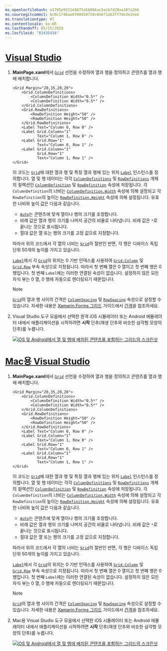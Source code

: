 ```yaml
---
ms.openlocfilehash: e1705e9311d4875a5b866ac5acb7d20aa107a2bb
ms.sourcegitcommit: bc0c1740aa0708459729c0e671ab3ff7de3e2eee
ms.translationtype: HT
ms.contentlocale: ko-KR
ms.lasthandoff: 05/15/2020
ms.locfileid: "83435416"
---
```

# <a name="visual-studio"></a>[Visual Studio](#tab/vswin)

1. **MainPage.xaml**에서 [`Grid`](xref:Xamarin.Forms.Grid) 선언을 수정하여 열과 행을 정의하고 콘텐츠를 열과 행에 배치합니다.

    ```xaml
    <Grid Margin="20,35,20,20">
        <Grid.ColumnDefinitions>
            <ColumnDefinition Width="0.5*" />
            <ColumnDefinition Width="0.5*" />
        </Grid.ColumnDefinitions>
        <Grid.RowDefinitions>
            <RowDefinition Height="50" />
            <RowDefinition Height="50" />
        </Grid.RowDefinitions>
        <Label Text="Column 0, Row 0" />
        <Label Grid.Column="1"
               Text="Column 1, Row 0" />
        <Label Grid.Row="1"
               Text="Column 0, Row 1" />
        <Label Grid.Column="1"
               Grid.Row="1"
               Text="Column 1, Row 1" />
    </Grid>
    ```

    이 코드는 [`Grid`](xref:Xamarin.Forms.Grid)에 대한 열과 행 및 특정 열과 행에 있는 위치 [`Label`](xref:Xamarin.Forms.Label) 인스턴스를 정의합니다. 열 및 행 데이터는 각각 [`ColumnDefinitions`](xref:Xamarin.Forms.Grid.ColumnDefinitions) 및 [`RowDefinitions`](xref:Xamarin.Forms.Grid.RowDefinitions) 개체의 컬렉션인 [`ColumnDefinition`](xref:Xamarin.Forms.ColumnDefinition) 및 [`RowDefinition`](xref:Xamarin.Forms.RowDefinition) 속성에 저장됩니다. 각 `ColumnDefinition`의 너비는 [`ColumnDefinition.Width`](xref:Xamarin.Forms.ColumnDefinition.Width) 속성에 의해 설정되고 각 `RowDefinition`의 높이는 [`RowDefinition.Height`](xref:Xamarin.Forms.RowDefinition.Height) 속성에 의해 설정됩니다. 유효한 너비와 높이 값은 다음과 같습니다.

    - [`Auto`](xref:Xamarin.Forms.GridUnitType.Auto)는 콘텐츠에 맞게 열이나 행의 크기를 조정합니다.
    - 비례 값은 열과 행의 크기를 나머지 공간의 비율로 나타냅니다. 비례 값은 `*`로 끝나는 것으로 표시됩니다.
    - 절대 값은 열 또는 행의 크기를 고정 값으로 지정합니다.

    따라서 위의 코드에서 각 열의 너비는 [`Grid`](xref:Xamarin.Forms.Grid)의 절반인 반면, 각 행은 디바이스 독립 단위 50개의 높이를 가지고 있습니다.

    [`Label`](xref:Xamarin.Forms.Label)에서 각 [`Grid`](xref:Xamarin.Forms.Grid)의 위치는 0 기반 인덱스를 사용하여 [`Grid.Column`](xref:Xamarin.Forms.Grid.ColumnProperty) 및 [`Grid.Row`](xref:Xamarin.Forms.Grid.RowProperty) 부속 속성으로 지정됩니다. 따라서 첫 번째 열은 0 열이고 첫 번째 행은 0 행입니다. 첫 번째 `Label`에는 이러한 연결된 속성이 없습니다. 설정하지 않은 모든 자식 뷰는 0 열, 0 행에 자동으로 렌더링되기 때문입니다.

    > [!NOTE]
    > [`Grid`](xref:Xamarin.Forms.Grid)의 열과 행 사이의 간격은 [`ColumnSpacing`](xref:Xamarin.Forms.Grid.ColumnSpacing) 및 [`RowSpacing`](xref:Xamarin.Forms.Grid.RowSpacing) 속성으로 설정할 수 있습니다. 자세한 내용은 [Xamarin.Forms 그리드](~/xamarin-forms/user-interface/layouts/grid.md#space-between-rows-and-columns) 가이드에서 [간격](~/xamarin-forms/user-interface/layouts/grid.md)을 참조하세요.

1. Visual Studio 도구 모음에서 선택한 원격 iOS 시뮬레이터 또는 Android 에뮬레이터 내에서 애플리케이션을 시작하려면 **시작** 단추(재생 단추와 비슷한 삼각형 모양의 단추)를 누릅니다.

    [![iOS 및 Android에서 열 및 행에 배치된 콘텐츠를 포함하는 그리드의 스크린샷](../images/columns-rows.png "열 및 행에 콘텐츠를 포함하는 그리드")](../images/columns-rows-large.png#lightbox "열 및 행에 콘텐츠를 포함하는 그리드")

# <a name="visual-studio-for-mac"></a>[Mac용 Visual Studio](#tab/vsmac)

1. **MainPage.xaml**에서 [`Grid`](xref:Xamarin.Forms.Grid) 선언을 수정하여 열과 행을 정의하고 콘텐츠를 열과 행에 배치합니다.

    ```xaml
    <Grid Margin="20,35,20,20">
        <Grid.ColumnDefinitions>
            <ColumnDefinition Width="0.5*" />
            <ColumnDefinition Width="0.5*" />
        </Grid.ColumnDefinitions>
        <Grid.RowDefinitions>
            <RowDefinition Height="50" />
            <RowDefinition Height="50" />
        </Grid.RowDefinitions>
        <Label Text="Column 0, Row 0" />
        <Label Grid.Column="1"
               Text="Column 1, Row 0" />
        <Label Grid.Row="1"
               Text="Column 0, Row 1" />
        <Label Grid.Column="1"
               Grid.Row="1"
               Text="Column 1, Row 1" />
    </Grid>
    ```

    이 코드는 [`Grid`](xref:Xamarin.Forms.Grid)에 대한 열과 행 및 특정 열과 행에 있는 위치 [`Label`](xref:Xamarin.Forms.Label) 인스턴스를 정의합니다. 열 및 행 데이터는 각각 [`ColumnDefinitions`](xref:Xamarin.Forms.Grid.ColumnDefinitions) 및 [`RowDefinitions`](xref:Xamarin.Forms.Grid.RowDefinitions) 개체의 컬렉션인 [`ColumnDefinition`](xref:Xamarin.Forms.ColumnDefinition) 및 [`RowDefinition`](xref:Xamarin.Forms.RowDefinition) 속성에 저장됩니다. 각 `ColumnDefinition`의 너비는 [`ColumnDefinition.Width`](xref:Xamarin.Forms.ColumnDefinition.Width) 속성에 의해 설정되고 각 `RowDefinition`의 높이는 [`RowDefinition.Height`](xref:Xamarin.Forms.RowDefinition.Height) 속성에 의해 설정됩니다. 유효한 너비와 높이 값은 다음과 같습니다.

    - [`Auto`](xref:Xamarin.Forms.GridUnitType.Auto)는 콘텐츠에 맞게 열이나 행의 크기를 조정합니다.
    - 비례 값은 열과 행의 크기를 나머지 공간의 비율로 나타냅니다. 비례 값은 `*`로 끝나는 것으로 표시됩니다.
    - 절대 값은 열 또는 행의 크기를 고정 값으로 지정합니다.

    따라서 위의 코드에서 각 열의 너비는 [`Grid`](xref:Xamarin.Forms.Grid)의 절반인 반면, 각 행은 디바이스 독립 단위 50개의 높이를 가지고 있습니다.

    [`Label`](xref:Xamarin.Forms.Label)에서 각 [`Grid`](xref:Xamarin.Forms.Grid)의 위치는 0 기반 인덱스를 사용하여 [`Grid.Column`](xref:Xamarin.Forms.Grid.ColumnProperty) 및 [`Grid.Row`](xref:Xamarin.Forms.Grid.RowProperty) 부속 속성으로 지정됩니다. 따라서 첫 번째 열은 0 열이고 첫 번째 행은 0 행입니다. 첫 번째 `Label`에는 이러한 연결된 속성이 없습니다. 설정하지 않은 모든 자식 뷰는 0 열, 0 행에 자동으로 렌더링되기 때문입니다.

    > [!NOTE]
    > [`Grid`](xref:Xamarin.Forms.Grid)의 열과 행 사이의 간격은 [`ColumnSpacing`](xref:Xamarin.Forms.Grid.ColumnSpacing) 및 [`RowSpacing`](xref:Xamarin.Forms.Grid.RowSpacing) 속성으로 설정할 수 있습니다. 자세한 내용은 [Xamarin.Forms 그리드](~/xamarin-forms/user-interface/layouts/grid.md#space-between-rows-and-columns) 가이드에서 [간격](~/xamarin-forms/user-interface/layouts/grid.md)을 참조하세요.

1. Mac용 Visual Studio 도구 모음에서 선택한 iOS 시뮬레이터 또는 Android 에뮬레이터 내에서 애플리케이션을 시작하려면 **시작** 단추(재생 단추와 비슷한 삼각형 모양의 단추)를 누릅니다.

    [![iOS 및 Android에서 열 및 행에 배치된 콘텐츠를 포함하는 그리드의 스크린샷](../images/columns-rows.png "열 및 행에 콘텐츠를 포함하는 그리드")](../images/columns-rows-large.png#lightbox "열 및 행에 콘텐츠를 포함하는 그리드")
